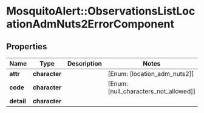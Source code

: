 # MosquitoAlert::ObservationsListLocationAdmNuts2ErrorComponent


## Properties
Name | Type | Description | Notes
------------ | ------------- | ------------- | -------------
**attr** | **character** |  | [Enum: [location_adm_nuts2]] 
**code** | **character** |  | [Enum: [null_characters_not_allowed]] 
**detail** | **character** |  | 


